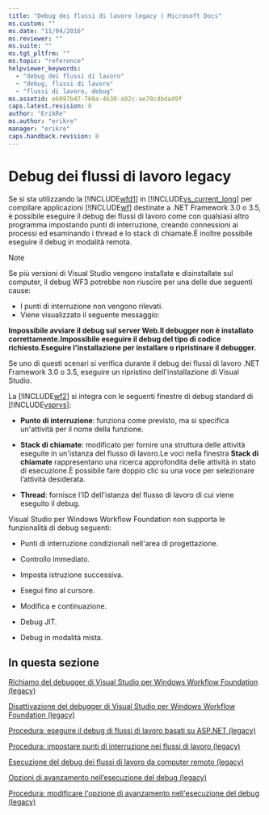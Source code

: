 ```yaml
---
title: "Debug dei flussi di lavoro legacy | Microsoft Docs"
ms.custom: ""
ms.date: "11/04/2016"
ms.reviewer: ""
ms.suite: ""
ms.tgt_pltfrm: ""
ms.topic: "reference"
helpviewer_keywords: 
  - "debug dei flussi di lavoro"
  - "debug, flussi di lavoro"
  - "flussi di lavoro, debug"
ms.assetid: e6097b47-760a-4b30-a92c-ae70cdbda49f
caps.latest.revision: 8
author: "ErikRe"
ms.author: "erikre"
manager: "erikre"
caps.handback.revision: 8
---
```

# Debug dei flussi di lavoro legacy
Se si sta utilizzando la [!INCLUDE[wfd1](../workflow-designer/includes/wfd1_md.md)] in [!INCLUDE[vs_current_long](../misc/includes/vs_current_long_md.md)] per compilare applicazioni [!INCLUDE[wf](../workflow-designer/includes/wf_md.md)] destinate a .NET Framework 3.0 o 3.5, è possibile eseguire il debug dei flussi di lavoro come con qualsiasi altro programma impostando punti di interruzione, creando connessioni ai processi ed esaminando i thread e lo stack di chiamate.È inoltre possibile eseguire il debug in modalità remota.  
  
> [!NOTE]
>  Se più versioni di Visual Studio vengono installate e disinstallate sul computer, il debug WF3 potrebbe non riuscire per una delle due seguenti cause:  
>   
>  -   I punti di interruzione non vengono rilevati.  
> -   Viene visualizzato il seguente messaggio:  
>   
>  **Impossibile avviare il debug sul server Web.Il debugger non è installato correttamente.Impossibile eseguire il debug del tipo di codice richiesto.Eseguire l'installazione per installare o ripristinare il debugger.**  
>   
>  Se uno di questi scenari si verifica durante il debug dei flussi di lavoro .NET Framework 3.0 o 3.5, eseguire un ripristino dell'installazione di Visual Studio.  
  
 La [!INCLUDE[wf2](../workflow-designer/includes/wf2_md.md)] si integra con le seguenti finestre di debug standard di [!INCLUDE[vsprvs](../code-quality/includes/vsprvs_md.md)]:  
  
-   **Punto di interruzione**: funziona come previsto, ma si specifica un'attività per il nome della funzione.  
  
-   **Stack di chiamate**: modificato per fornire una struttura delle attività eseguite in un'istanza del flusso di lavoro.Le voci nella finestra **Stack di chiamate** rappresentano una ricerca approfondita delle attività in stato di esecuzione.È possibile fare doppio clic su una voce per selezionare l’attività desiderata.  
  
-   **Thread**: fornisce l'ID dell'istanza del flusso di lavoro di cui viene eseguito il debug.  
  
 Visual Studio per Windows Workflow Foundation non supporta le funzionalità di debug seguenti:  
  
-   Punti di interruzione condizionali nell'area di progettazione.  
  
-   Controllo immediato.  
  
-   Imposta istruzione successiva.  
  
-   Esegui fino al cursore.  
  
-   Modifica e continuazione.  
  
-   Debug JIT.  
  
-   Debug in modalità mista.  
  
## In questa sezione  
 [Richiamo del debugger di Visual Studio per Windows Workflow Foundation \(legacy\)](../workflow-designer/invoking-the-visual-studio-debugger-for-windows-workflow-foundation-legacy.md)  
  
 [Disattivazione del debugger di Visual Studio per Windows Workflow Foundation \(legacy\)](../workflow-designer/disabling-the-visual-studio-debugger-for-windows-workflow-foundation-legacy.md)  
  
 [Procedura: eseguire il debug di flussi di lavoro basati su ASP.NET \(legacy\)](../workflow-designer/how-to-debug-aspnet-based-workflows-legacy.md)  
  
 [Procedura: impostare punti di interruzione nei flussi di lavoro \(legacy\)](../workflow-designer/how-to-set-breakpoints-in-workflows-legacy.md)  
  
 [Esecuzione del debug dei flussi di lavoro da computer remoto \(legacy\)](../workflow-designer/debugging-workflows-from-a-remote-computer-legacy.md)  
  
 [Opzioni di avanzamento nell’esecuzione del debug \(legacy\)](../workflow-designer/debug-stepping-options-legacy.md)  
  
 [Procedura: modificare l'opzione di avanzamento nell'esecuzione del debug \(legacy\)](../workflow-designer/how-to-change-the-debug-stepping-option-legacy.md)